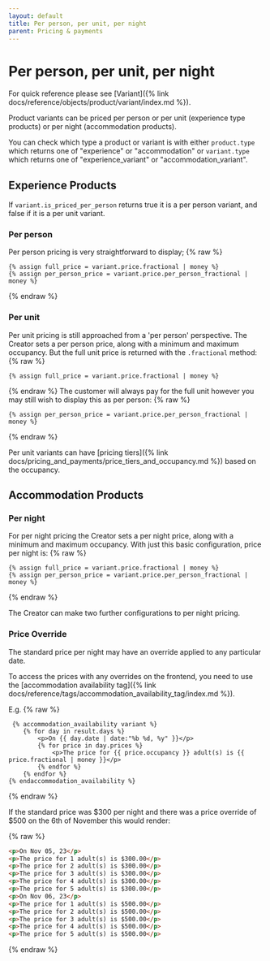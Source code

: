 ```yaml
---
layout: default
title: Per person, per unit, per night
parent: Pricing & payments
---
```


# Per person, per unit, per night

For quick reference please see [Variant]({% link docs/reference/objects/product/variant/index.md %}).

Product variants can be priced per person or per unit (experience type products) or per night (accommodation products).

You can check which type a product or variant is with either `product.type` which returns one of "experience" or "accommodation" or `variant.type` which returns one of "experience_variant" or "accommodation_variant".

## Experience Products

If `variant.is_priced_per_person` returns true it is a per person variant, and false if it is a per unit variant. 

### Per person
Per person pricing is very straightforward to display;
{% raw %}
```liquid
{% assign full_price = variant.price.fractional | money %}
{% assign per_person_price = variant.price.per_person_fractional | money %}
```
{% endraw %}

### Per unit
Per unit pricing is still approached from a 'per person' perspective. 
The Creator sets a per person price, along with a minimum and maximum occupancy. But the full unit price is returned with the `.fractional` method:
{% raw %}
```liquid
{% assign full_price = variant.price.fractional | money %}
```
{% endraw %}
The customer will always pay for the full unit however you may still wish to display this as per person:
{% raw %}
```liquid
{% assign per_person_price = variant.price.per_person_fractional | money %}
```
{% endraw %}

Per unit variants can have [pricing tiers]({% link docs/pricing_and_payments/price_tiers_and_occupancy.md %}) based on the occupancy.

## Accommodation Products

### Per night
For per night pricing the Creator sets a per night price, along with a minimum and maximum occupancy. With just this basic configuration, price per night is:
{% raw %}
```liquid
{% assign full_price = variant.price.fractional | money %}
{% assign per_person_price = variant.price.per_person_fractional | money %}
```
{% endraw %}

The Creator can make two further configurations to per night pricing.

### Price Override
The standard price per night may have an override applied to any particular date. 

To access the prices with any overrides on the frontend, you need to use the [accommodation availability tag]({% link docs/reference/tags/accommodation_availability_tag/index.md %}).

E.g.
{% raw %}
```liquid
 {% accommodation_availability variant %}
    {% for day in result.days %}
        <p>On {{ day.date | date:"%b %d, %y" }}</p>
        {% for price in day.prices %}
            <p>The price for {{ price.occupancy }} adult(s) is {{ price.fractional | money }}</p>
        {% endfor %}
    {% endfor %}
{% endaccommodation_availability %}
```
{% endraw %}

If the standard price was $300 per night and there was a price override of $500 on the 6th of November this would render:

{% raw %}
```html
<p>On Nov 05, 23</p>
<p>The price for 1 adult(s) is $300.00</p>
<p>The price for 2 adult(s) is $300.00</p>
<p>The price for 3 adult(s) is $300.00</p>
<p>The price for 4 adult(s) is $300.00</p>
<p>The price for 5 adult(s) is $300.00</p>
<p>On Nov 06, 23</p>
<p>The price for 1 adult(s) is $500.00</p>
<p>The price for 2 adult(s) is $500.00</p>
<p>The price for 3 adult(s) is $500.00</p>
<p>The price for 4 adult(s) is $500.00</p>
<p>The price for 5 adult(s) is $500.00</p>
```
{% endraw %}

